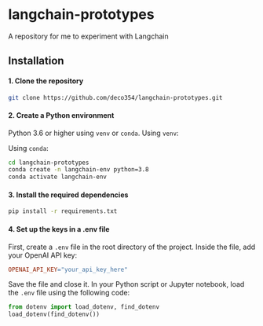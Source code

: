 # langchain-prototypes
A repository for me to experiment with Langchain

## Installation

#### 1. Clone the repository

```bash
git clone https://github.com/deco354/langchain-prototypes.git
```

#### 2. Create a Python environment

Python 3.6 or higher using `venv` or `conda`. Using `venv`:

Using `conda`:
``` bash
cd langchain-prototypes
conda create -n langchain-env python=3.8
conda activate langchain-env
```

#### 3. Install the required dependencies
``` bash
pip install -r requirements.txt
```

#### 4. Set up the keys in a .env file

First, create a `.env` file in the root directory of the project. Inside the file, add your OpenAI API key:

```makefile
OPENAI_API_KEY="your_api_key_here"
```

Save the file and close it. In your Python script or Jupyter notebook, load the `.env` file using the following code:
```python
from dotenv import load_dotenv, find_dotenv
load_dotenv(find_dotenv())
```
